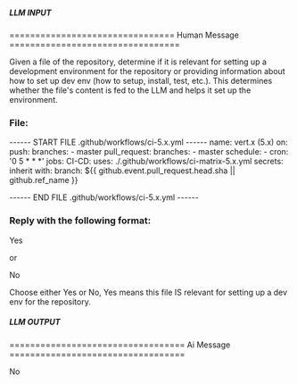 ##### LLM INPUT #####
================================ Human Message =================================

Given a file of the repository, determine if it is relevant for setting up a development environment for the repository or providing information about how to set up dev env (how to setup, install, test, etc.). This determines whether the file's content is fed to the LLM and helps it set up the environment.

### File:
------ START FILE .github/workflows/ci-5.x.yml ------
name: vert.x (5.x)
on:
  push:
    branches:
      - master
  pull_request:
    branches:
      - master
  schedule:
    - cron: '0 5 * * *'
jobs:
  CI-CD:
    uses: ./.github/workflows/ci-matrix-5.x.yml
    secrets: inherit
    with:
      branch: ${{ github.event.pull_request.head.sha || github.ref_name }}

------ END FILE .github/workflows/ci-5.x.yml ------

### Reply with the following format:

<rel>Yes</rel>

or

<rel>No</rel>

Choose either Yes or No, Yes means this file IS relevant for setting up a dev env for the repository.

##### LLM OUTPUT #####
================================== Ai Message ==================================

<rel>No</rel>